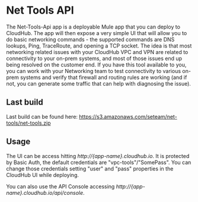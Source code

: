 # Net Tools API

The Net-Tools-Api app is a deployable Mule app that you can deploy to CloudHub. The app will then expose a very simple UI that will allow you to do basic networking commands - the supported commands are DNS lookups, Ping, TraceRoute, and opening a TCP socket. The idea is that most networking related issues with your CloudHub VPC and VPN are related to connectivity to your on-prem systems, and most of those issues end up being resolved on the customer end. If you have this tool available to you, you can work with your Networking team to test connectivity to various on-prem systems and verify that firewall and routing rules are working (and if not, you can generate some traffic that can help with diagnosing the issue).

## Last build

Last build can be found here: https://s3.amazonaws.com/seteam/net-tools/net-tools.zip

## Usage

The UI can be access hitting *http://{app-name}.cloudhub.io*. It is protected by Basic Auth, the default credentials are "vpc-tools"/"SomePass". You can change those credentials setting "user" and "pass" properties in the CloudHub UI while deploying.

You can also use the API Console accessing *http://{app-name}.cloudhub.io/api/console*.
